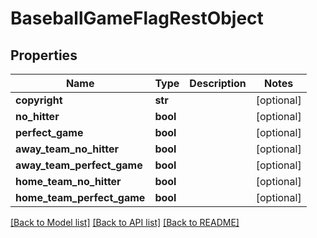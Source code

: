 # BaseballGameFlagRestObject

## Properties
Name | Type | Description | Notes
------------ | ------------- | ------------- | -------------
**copyright** | **str** |  | [optional] 
**no_hitter** | **bool** |  | [optional] 
**perfect_game** | **bool** |  | [optional] 
**away_team_no_hitter** | **bool** |  | [optional] 
**away_team_perfect_game** | **bool** |  | [optional] 
**home_team_no_hitter** | **bool** |  | [optional] 
**home_team_perfect_game** | **bool** |  | [optional] 

[[Back to Model list]](../README.md#documentation-for-models) [[Back to API list]](../README.md#documentation-for-api-endpoints) [[Back to README]](../README.md)

